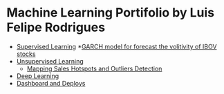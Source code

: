 # Machine Learning Portifolio by Luis Felipe Rodrigues

<!--ts-->
   * [Supervised Learning](#Supervised-Learning)
	*[GARCH model for forecast the volitivity of IBOV stocks](#GARCH-model-for-forecast-the-volitivity-of-IBOV-stocks)
   * [Unsupervised Learning](#Unsupervised-Learning)
      * [Mapping Sales Hotspots and Outliers Detection](#Mapping-Sales-Hotspots-and-Outliers-Detection)
   * [Deep Learning](#Deep-Learning)
   * [Dashboard and Deploys](#Dashboard-and-Deploys)
<!--te-->
